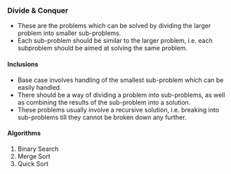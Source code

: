 ### Divide & Conquer

- These are the problems which can be solved by dividing the larger problem into smaller sub-problems.
- Each sub-problem should be similar to the larger problem, i.e. each subproblem should be aimed at solving the same problem.

#### Inclusions

- Base case involves handling of the smallest sub-problem which can be easily handled.
- There should be a way of dividing a problem into sub-problems, as well as combining the results of the sub-problem into a solution.
- These problems usually involve a recursive solution, i.e. breaking into sub-problems till they cannot be broken down any further.

#### Algorithms

1. Binary Search
2. Merge Sort
3. Quick Sort
